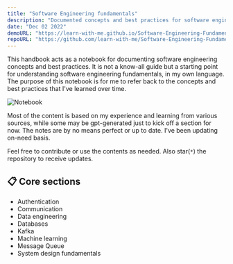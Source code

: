 ```yaml
---
title: "Software Engineering fundamentals"
description: "Documented concepts and best practices for software engineering fundamentals"
date: "Dec 02 2022"
demoURL: "https://learn-with-me.github.io/Software-Engineering-Fundamentals/"
repoURL: "https://github.com/learn-with-me/Software-Engineering-Fundamentals"
---
```


This handbook acts as a notebook for documenting software engineering concepts and best practices.
It is not a know-all guide but a starting point for understanding software engineering fundamentals, in my own language.
The purpose of this notebook is for me to refer back to the concepts and best practices that I've learned over time.

![Notebook](https://github.com/goel4ever/goel4ever.github.io/assets/5758132/fabab1a3-82ca-47dd-b378-645ff40d7110)

Most of the content is based on my experience and learning from various sources, while some may be gpt-generated just to kick off a section for now.
The notes are by no means perfect or up to date. I've been updating on-need basis.

Feel free to contribute or use the contents as needed. Also star(`*`) the repository to receive updates.

## 📋 Core sections

- Authentication
- Communication
- Data engineering
- Databases
- Kafka
- Machine learning
- Message Queue
- System design fundamentals
